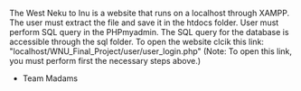 The West Neku to Inu is a website that runs on a localhost through XAMPP. 
The user must extract the file and save it in the htdocs folder. 
User must perform SQL query in the PHPmyadmin. The SQL query for the database 
is accessible through the sql folder. 
To open the website clcik this link: "localhost/WNU_Final_Project/user/user_login.php" 
(Note: To open this link, you must perform first the necessary steps above.)

- Team Madams